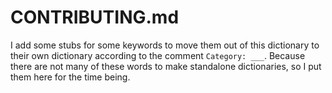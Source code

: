# CONTRIBUTING.md

I add some stubs for some keywords to move them out of this dictionary to their own dictionary according to the comment `Category: ___`. Because there are not many of these words to make standalone dictionaries, so I put them here for the time being.

